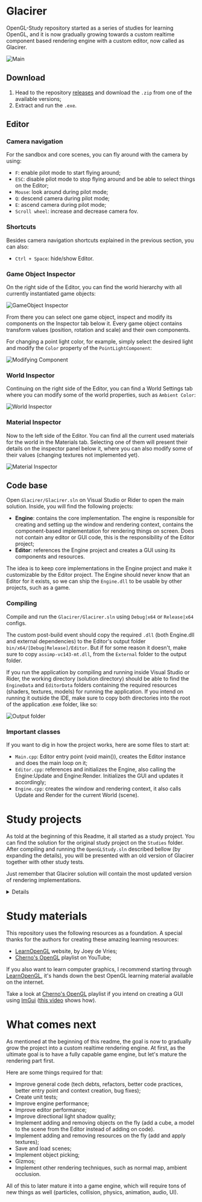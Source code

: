 # Glacirer
 OpenGL-Study repository started as a series of studies for learning OpenGL, and it is now gradually growing towards a custom realtime component based rendering engine with a custom editor, now called as Glacirer.

![Main](Docs/ReadmeResources/Readme_Main.png)

## Download

1. Head to the repository [releases](https://github.com/Nevasca/OpenGL-Study/releases) and download the `.zip` from one of the available versions;
2. Extract and run the `.exe`.

## Editor

### Camera navigation

For the sandbox and core scenes, you can fly around with the camera by using:

* `F`: enable pilot mode to start flying around;
* `ESC`: disable pilot mode to stop flying around and be able to select things on the Editor;
* `Mouse`: look around during pilot mode;
* `Q`: descend camera during pilot mode;
* `E`: ascend camera during pilot mode;
* `Scroll wheel`: increase and decrease camera fov.

### Shortcuts

Besides camera navigation shortcuts explained in the previous section, you can also:

* `Ctrl + Space`: hide/show Editor.

### Game Object Inspector

On the right side of the Editor, you can find the world hierarchy with all currently instantiated game objects:

![GameObject Inspector](Docs/ReadmeResources/Readme_GameObjectInspector.png)

From there you can select one game object, inspect and modify its components on the Inspector tab below it.
Every game object contains transform values (position, rotation and scale) and their own components.

For changing a point light color, for example, simply select the desired light and modify the `Color` property of the `PointLightComponent`: 

![Modifying Component](Docs/ReadmeResources/Readme_ModifyingComponent.png)

### World Inspector

Continuing on the right side of the Editor, you can find a World Settings tab where you can modify some of the world properties, such as `Ambient Color`:

![World Inspector](Docs/ReadmeResources/Readme_WorldInspector.png)

### Material Inspector

Now to the left side of the Editor. You can find all the current used materials for the world in the Materials tab.
Selecting one of them will present their details on the inspector panel below it, where you can also modify some of their values (changing textures not implemented yet).

![Material Inspector](Docs/ReadmeResources/Readme_MaterialInspector.png)

## Code base

Open `Glacirer/Glacirer.sln` on Visual Studio or Rider to open the main solution. Inside, you will find the following projects:
* **Engine**: contains the core implementation. The engine is responsible for creating and setting up the window and rendering context, contains the component-based implementation for rendering things on screen. Does not contain any editor or GUI code, this is the responsibility of the Editor project; 
* **Editor**: references the Engine project and creates a GUI using its components and resources.

The idea is to keep core implementations in the Engine project and make it customizable by the Editor project. The Engine should never know that an Editor for it exists, so we can ship the `Engine.dll` to be usable by other projects, such as a game.  

### Compiling

Compile and run the `Glacirer/Glacirer.sln` using `Debug|x64` or `Release|x64` configs.

The custom post-build event should copy the required `.dll` (both Engine.dll and external dependencies) to the Editor's output folder `bin/x64/[Debug|Release]/Editor`. But if for some reason it doesn't, make sure to copy `assimp-vc143-mt.dll`, from the `External` folder to the output folder.

If you run the application by compiling and running inside Visual Studio or Rider, the working directory (solution directory) should be able to find the `EngineData` and `EditorData` folders containing the required resources (shaders, textures, models) for running the application. If you intend on running it outside the IDE, make sure to copy both directories into the root of the application .exe folder, like so:

![Output folder](Docs/ReadmeResources/Readme_GlacirerEditorOutputFolder.png)

### Important classes

If you want to dig in how the project works, here are some files to start at:
* `Main.cpp`: Editor entry point (void main()), creates the Editor instance and does the main loop on it;
* `Editor.cpp`: references and initializes the Engine, also calling the Engine:Update and Engine:Render. Initializes the GUI and updates it accordingly; 
* `Engine.cpp`: creates the window and rendering context, it also calls Update and Render for the current World (scene).

# Study projects
As told at the beginning of this Readme, it all started as a study project. You can find the solution for the original study project on the `Studies` folder.
After compiling and running the `OpenGLStudy.sln` described bellow (by expanding the details), you will be presented with an old version of Glacirer together with other study tests.

Just remember that Glacirer solution will contain the most updated version of rendering implementations.

<details>

## Code base

### Compiling

Open `Studies/OpenGLStudy.sln` on Visual Studio or Rider to open the main solution. Inside, you will find the OpenGLStudy project containing all the study tests, the custom engine and editor code (refactor to split into separate projects in the way).

Compile and run using `Debug|x64` or `Release|x64` configs.

The custom post-build event should copy the required `.dll` external dependencies to the output folder `bin\x64\[Debug|Release]` (assimp for loading 3D models and irrKlang for audio). But if for some reason it doesn't, make sure to copy `assimp-vc143-mt.dll`, `ikpMP3.dll` and `irrKlang.dll` from the `Dependencies` folder to the output folder.

If you run the application by compiling and running inside Visual Studio or Rider, the working directory should be able to find the `OpenGLStudy\res` folder containing the required resources (shaders, textures, models) for running the application. If you intend on running it outside the IDE, make sure to copy the whole `res` directory into the root of the application .exe folder, like so:

![Output folder](Docs/ReadmeResources/Readme_OutputFolder.png)

### Important classes

If you want to dig in how the project works, here are some files to start at:
* `OpenGLStudy.cpp`: application entry point (void main()), creates the context window, setup OpenGL and contains the application loop (update and render calls), calling the current opened test;
* `TestCoreSandbox.cpp`: it's the test opened on application startup. Creates and initializes the World and Editor and spawns the game objects you see in this sandbox scene (cubes, character, lights and so on). On this class you can get a good look on how things work on the custom engine, such as spawning game objects and adding components.
* `World.cpp`: core of the engine. It contains methods for spawning new game objects, update the spawned GameObjects, calls the RenderingSystem to render the MeshComponents.
* `EngineEditor.cpp`: core of the engine editor. Receives a reference for the current World and update the GUI for inspecting game objects, components and resources.

### Folder structure
#### OpenGLStudy
* `src/core`: all custom engine related code resides in this folder, such as `World`, `RenderSystem`, `GameObject` and `Component`, `VertexBuffer` and much more.
* `src/editor`: all editor code resides in this folder, such as `EngineEditor`, `GameObjectInspector`, component inspectors.
* `src/legacy`: legacy abstractions for graphics related things, such as vertex buffer and shader used by early studies. Please check the abstractions implemented inside `src/core` for the more updated version.
* `src/tests`: despite the name, it does not contain unit tests. A Test is an abstraction for a separate application inside the main application, which contains Update and Render methods to be called from the main application loop on `OpenGLStudy.cpp`. In this folder you will find the `TestCoreSandbox.cpp` (the sandbox opened on application startup) and other study tests, such as learning how draw a textured quad on screen on the `Test2DTransform.cpp` test    
* `src/vendor`: external third-party code, such as [glm](https://github.com/g-truc/glm) (mathematics), [imgui](https://github.com/ocornut/imgui) (gui) and [stb_image](https://github.com/nothings/stb/blob/master/stb_image.h) (image loader).


Resources are located at the `res` folder (shaders, models, audio and textures).
#### Dependencies

Third-party dependencies:
* [GLFW](https://www.glfw.org/download.html): window and context creation, user input;
* [Glew](https://glew.sourceforge.net/): exposes OpenGL manufacturer driver implementation;
* [Assimp](https://assimp.org/): model loader;
* [Freetype](https://freetype.org/): text font loader and renderer;
* [irrKlang](https://www.ambiera.com/irrklang/downloads.html): sound engine.

## Accessing other study tests

At the beginning of the study, instead of having an engine to keep adding new features as the study progressed, each topic was implemented on a different test "scene".
To access these studies, expand the Test by clicking on the marked arrow and then on the `<-` button:

![Accessing other tests - 01](Docs/ReadmeResources/Readme_AccessingOtherTests_01.png)

The application will go back to the main menu and from there you can select one of the available tests:

![Accessing other tests - 02](Docs/ReadmeResources/Readme_AccessingOtherTests_02.png)

The startup test is called `CoreSandbox`. `Core` test also uses the Editor and custom engine, but with a simple world.
</details>


# Study materials

This repository uses the following resources as a foundation. A special thanks for the authors for creating these amazing learning resources:

* [LearnOpenGL](https://learnopengl.com/) website, by Joey de Vries;
* [Cherno's OpenGL](https://www.youtube.com/playlist?list=PLlrATfBNZ98foTJPJ_Ev03o2oq3-GGOS2) playlist on YouTube;

If you also want to learn computer graphics, I recommend starting through [LearnOpenGL](https://learnopengl.com/), it's hands down the best OpenGL learning material available on the internet.

Take a look at [Cherno's OpenGL](https://www.youtube.com/playlist?list=PLlrATfBNZ98foTJPJ_Ev03o2oq3-GGOS2) playlist if you intend on creating a GUI using [ImGui](https://github.com/ocornut/imgui) ([this video](https://www.youtube.com/watch?v=nVaQuNXueFw&list=PLlrATfBNZ98foTJPJ_Ev03o2oq3-GGOS2&index=23&ab_channel=TheCherno) shows how).

# What comes next

As mentioned at the beginning of this readme, the goal is now to gradually grow the project into a custom realtime rendering engine. At first, as the ultimate goal is to have a fully capable game engine, but let's mature the rendering part first. 

Here are some things required for that:

* Improve general code (tech debts, refactors, better code practices, better entry point and context creation, bug fixes);
* Create unit tests;
* Improve engine performance;
* Improve editor performance;
* Improve directional light shadow quality;
* Implement adding and removing objects on the fly (add a cube, a model to the scene from the Editor instead of adding on code).
* Implement adding and removing resources on the fly (add and apply textures);
* Save and load scenes;
* Implement object picking;
* Gizmos;
* Implement other rendering techniques, such as normal map, ambient occlusion.

All of this to later mature it into a game engine, which will require tons of new things as well (particles, collision, physics, animation, audio, UI).